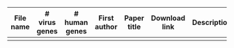 | File name                                           | # virus genes | # human genes  | First author | Paper title                                                                                                                                         | Download link                                                                                                                   | Description                                                              |
|-----------------------------------------------------|---------------|----------------|--------------|-----------------------------------------------------------------------------------------------------------------------------------------------------|---------------------------------------------------------------------------------------------------------------------------------|--------------------------------------------------------------------------|
|                                                     |               |                |              |                                                                                                                                                     |                                                                                                                                 |                                                                          |
